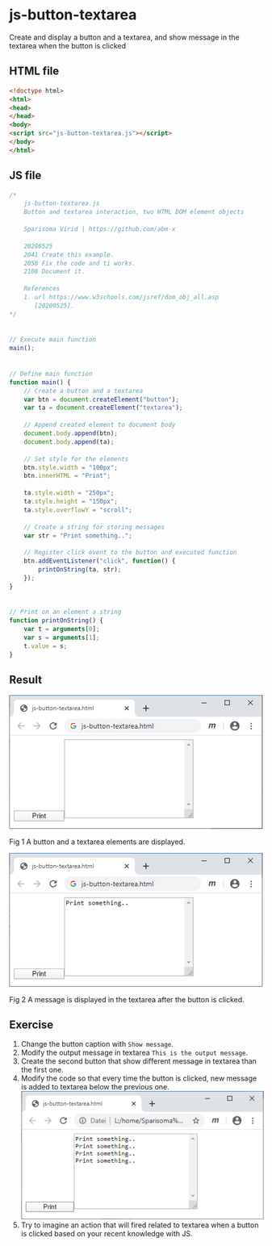 # js-button-textarea
Create and display a button and a textarea, and show message in the textarea when the button is clicked

## HTML file
```html
<!doctype html>
<html>
<head>
</head>
<body>
<script src="js-button-textarea.js"></script>
</body>
</html>
```

## JS file
```javascript
/*
	js-button-textarea.js
	Button and textarea interaction, two HTML DOM element objects
	
	Sparisoma Virid | https://github.com/abm-x
	
	20200525
	2041 Create this example.
	2058 Fix the code and ti works.
	2108 Document it.
	
	References
	1. url https://www.w3schools.com/jsref/dom_obj_all.asp
	   [20200525].
*/


// Execute main function
main();


// Define main function
function main() {
	// Create a button and a textarea
	var btn = document.createElement("button");
	var ta = document.createElement("textarea");
	
	// Append created element to document body
	document.body.append(btn);
	document.body.append(ta);
	
	// Set style for the elements
	btn.style.width = "100px";
	btn.innerHTML = "Print";
	
	ta.style.width = "250px";
	ta.style.height = "150px";
	ta.style.overflowY = "scroll";
	
	// Create a string for storing messages
	var str = "Print something..";
	
	// Register click event to the button and executed function
	btn.addEventListener("click", function() {
		printOnString(ta, str);
	});
}


// Print on an element a string
function printOnString() {
	var t = arguments[0];
	var s = arguments[1];
	t.value = s;
}
```

## Result
![](js-button-textarea-0.png)

Fig 1 A button and a textarea elements are displayed.

![](js-button-textarea-1.png)

Fig 2 A message is displayed in the textarea after the button is clicked.

## Exercise
1. Change the button caption with `Show message`.
2. Modify the output message in textarea `This is the output message`.
3. Create the second button that show different message in textarea than the first one.
4. Modify the code so that every time the button is clicked, new message is added to textarea below the previous one.
![](js-button-textarea-2.png)
5. Try to imagine an action that will fired related to textarea when a button is clicked based on your recent knowledge with JS.